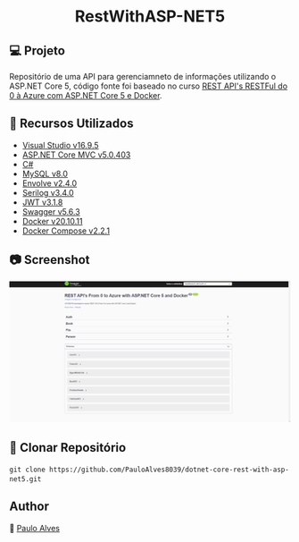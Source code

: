 <h1 align="center">RestWithASP-NET5</h1>

## :computer: Projeto

Repositório de uma API para gerenciamneto de informações utilizando o ASP.NET Core 5, código fonte foi baseado no curso 
[REST API's RESTFul do 0 à Azure com ASP.NET Core 5 e Docker](https://www.udemy.com/course/restful-apis-do-0-a-nuvem-com-aspnet-core-e-docker/).

## :wrench: Recursos Utilizados

- [Visual Studio v16.9.5](https://visualstudio.microsoft.com/pt-br/)
- [ASP.NET Core MVC v5.0.403](https://dotnet.microsoft.com/en-us/download/dotnet/5.0)
- [C#](https://docs.microsoft.com/pt-br/dotnet/csharp/getting-started/)
- [MySQL v8.0](https://www.mysql.com/)
- [Envolve v2.4.0](https://www.nuget.org/packages/Evolve/2.4.0)
- [Serilog v3.4.0](https://jwt.io/)
- [JWT v3.1.8](https://jwt.io/)
- [Swagger v5.6.3](https://swagger.io/)
- [Docker v20.10.11](https://www.docker.com/)
- [Docker Compose v2.2.1](https://docs.docker.com/compose/)

## :camera: Screenshot

![screenshot](https://github.com/PauloAlves8039/dotnet-core-rest-with-asp-net5/blob/master/src/RestWithASP-NET5.API/wwwroot/imagens/screenshot1.png)


## :floppy_disk: Clonar Repositório

`git clone https://github.com/PauloAlves8039/dotnet-core-rest-with-asp-net5.git`

## Author

:boy: [Paulo Alves](https://github.com/PauloAlves8039)
